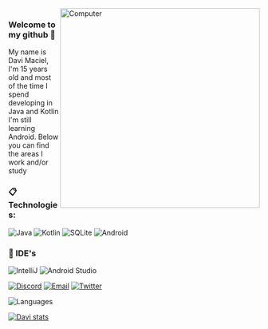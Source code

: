 <img src="https://raw.githubusercontent.com/MicaelliMedeiros/micaellimedeiros/master/image/computer-illustration.png" min-width="400px" max-width="400px" width="400px" align="right" alt="Computer">

### Welcome to my github 👋
My name is Davi Maciel, I'm 15 years old and most of the time I spend developing in Java and Kotlin I'm still learning Android. Below you can find the areas I work and/or study

### :clipboard: Technologies:

  ![Java](https://img.shields.io/badge/Java-ED8B00?style=for-the-badge&logo=java&logoColor=white)
  ![Kotlin](https://img.shields.io/badge/Kotlin-000000?style=for-the-badge&logo=intellij-idea&logoColor=blue)
  ![SQLite](https://img.shields.io/badge/SQLite-07405E?style=for-the-badge&logo=sqlite&logoColor=white)
  ![Android](https://img.shields.io/badge/Android-FFFFFF?style=for-the-badge&logo=android-idea&logoColor=blue)

### 🚀 IDE's

  ![IntelliJ](https://img.shields.io/badge/IntelliJ-000000?style=for-the-badge&logo=intellij-idea&logoColor=blue)
  ![Android Studio](https://img.shields.io/badge/AndroidStudio-FFFFFF?style=for-the-badge&logo=android-idea&logoColor=blue)

[![Discord](https://img.shields.io/badge/Discord-7289DA?style=for-the-badge&logo=discord&logoColor=white)](https://discord.com/users/701209235865862145)
[![Email](https://img.shields.io/badge/Email-0078D4?style=for-the-badge&logo=microsoft-outlook&logoColor=white)](mailto:davimacielfeliciano12@gmail.com?subject=Hello")
[![Twitter](https://img.shields.io/badge/Twitter-1DA1F2?style=for-the-badge&logo=twitter&logoColor=white)](https://twitter.com/DaviMacielF)

![Languages](https://github-readme-stats.vercel.app/api/top-langs/?username=henryfabio&layout=compact&theme=dracula&hide_title=true&langs_count=10)

[![Davi stats](https://github-readme-stats.vercel.app/api?username=DaviMacielFeliciano&layout=compact&theme=tokyonight&hide_title=true&show_icons=true&count_private=true)](https://github.com/DaviMacielFeliciano/)
